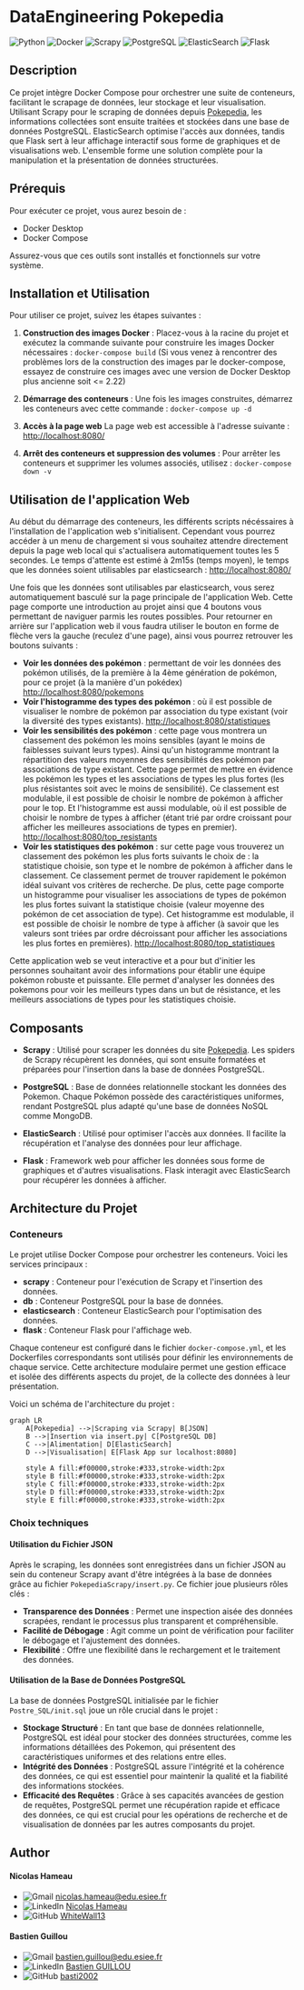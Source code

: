# DataEngineering Pokepedia
![Python](https://img.shields.io/badge/python-3670A0?style=for-the-badge&logo=python&logoColor=ffdd54)
![Docker](https://img.shields.io/badge/docker-%230db7ed.svg?style=for-the-badge&logo=docker&logoColor=white)
![Scrapy](https://img.shields.io/badge/Scrapy-%2314D08C.svg?style=for-the-badge&logo=scrapy&logoColor=white)
![PostgreSQL](https://img.shields.io/badge/postgresql-%23316192.svg?style=for-the-badge&logo=postgresql&logoColor=white)
![ElasticSearch](https://img.shields.io/badge/Elasticsearch-%23005571.svg?style=for-the-badge&logo=elasticsearch&logoColor=white)
![Flask](https://img.shields.io/badge/flask-%23000.svg?style=for-the-badge&logo=flask&logoColor=white)

## Description

Ce projet intègre Docker Compose pour orchestrer une suite de conteneurs, facilitant le scrapage de données, leur stockage et leur visualisation. Utilisant Scrapy pour le scraping de données depuis [Pokepedia](https://www.pokepedia.fr/), les informations collectées sont ensuite traitées et stockées dans une base de données PostgreSQL. ElasticSearch optimise l'accès aux données, tandis que Flask sert à leur affichage interactif sous forme de graphiques et de visualisations web. L'ensemble forme une solution complète pour la manipulation et la présentation de données structurées.


## Prérequis
Pour exécuter ce projet, vous aurez besoin de :
- Docker Desktop
- Docker Compose

Assurez-vous que ces outils sont installés et fonctionnels sur votre système.


## Installation et Utilisation
Pour utiliser ce projet, suivez les étapes suivantes :

1. **Construction des images Docker** :
   Placez-vous à la racine du projet et exécutez la commande suivante pour construire les images Docker nécessaires :
```docker-compose build```
(Si vous venez à rencontrer des problèmes lors de la construction des images par le docker-compose, essayez de construire ces images avec une version de Docker Desktop plus ancienne soit <= 2.22)

3. **Démarrage des conteneurs** :
Une fois les images construites, démarrez les conteneurs avec cette commande : 
```docker-compose up -d```

4. **Accès à la page web**
La page web est accessible à l'adresse suivante :
[http://localhost:8080/](http://localhost:8080/) 
        
5. **Arrêt des conteneurs et suppression des volumes** :
Pour arrêter les conteneurs et supprimer les volumes associés, utilisez :
```docker-compose down -v```
## Utilisation de l'application Web 

Au début du démarrage des conteneurs, les différents scripts nécéssaires à l'installation de l'application web s'initialisent. Cependant vous pourrez accéder à un menu de chargement si vous souhaitez attendre directement depuis la page web local qui s'actualisera automatiquement toutes les 5 secondes. Le temps d'attente est estimé à 2m15s (temps moyen), le temps que les données soient utilisables par elasticsearch :
[http://localhost:8080/](http://localhost:8080/)

Une fois que les données sont utilisables par elasticsearch, vous serez automatiquement basculé sur la page principale de l'application Web. Cette page comporte une introduction au projet ainsi que 4 boutons vous permettant de naviguer parmis les routes possibles. Pour retourner en arrière sur l'application web il vous faudra utiliser le bouton en forme de flèche vers la gauche (reculez d'une page), ainsi vous pourrez retrouver les boutons suivants :

- **Voir les données des pokémon** : permettant de voir les données des pokémon utilisés, de la première à la 4ème génération de pokémon, pour ce projet (à la manière d'un pokédex)
  [http://localhost:8080/pokemons](http://localhost:8080/pokemons)
- **Voir l'histogramme des types des pokémon** : où il est possible de visualiser le nombre de pokémon par association du type existant (voir la diversité des types existants).
  [http://localhost:8080/statistiques](http://localhost:8080/statistiques)
- **Voir les sensibilités des pokémon** : cette page vous montrera un classement des pokémon les moins sensibles (ayant le moins de faiblesses suivant leurs types). Ainsi qu'un histogramme montrant la répartition des valeurs moyennes des sensibilités des pokémon par associations de type existant. Cette page permet de mettre en évidence les pokémon les types et les associations de types les plus fortes (les plus résistantes soit avec le moins de sensibilité). Ce classement est modulable, il est possible de choisir le nombre de pokémon à afficher pour le top. Et l'histogramme est aussi modulable, où il est possible de choisir le nombre de types à afficher (étant trié par ordre croissant pour afficher les meilleures associations de types en premier).
  [http://localhost:8080/top_resistants](http://localhost:8080/top_resistants)
- **Voir les statistiques des pokémon** : sur cette page vous trouverez un classement des pokémon les plus forts suivants le choix de : la statistique choisie, son type et le nombre de pokémon à afficher dans le classement. Ce classement permet de trouver rapidement le pokémon idéal suivant vos critères de recherche. De plus, cette page comporte un histogramme pour visualiser les associations de types de pokémon les plus fortes suivant la statistique choisie (valeur moyenne des pokémon de cet association de type). Cet histogramme est modulable, il est possible de choisir le nombre de type à afficher (à savoir que les valeurs sont triées par ordre décroissant pour afficher les associations les plus fortes en premières).
  [http://localhost:8080/top_statistiques](http://localhost:8080/top_statistiques)

Cette application web se veut interactive et a pour but d'initier les personnes souhaitant avoir des informations pour établir une équipe pokémon robuste et puissante. Elle permet d'analyser les données des pokemons pour voir les meilleurs types dans un but de résistance, et les meilleurs associations de types pour les statistiques choisie.

## Composants
- **Scrapy** : Utilisé pour scraper les données du site [Pokepedia](https://www.pokepedia.fr/). Les spiders de Scrapy récupèrent les données, qui sont ensuite formatées et préparées pour l'insertion dans la base de données PostgreSQL.

- **PostgreSQL** : Base de données relationnelle stockant les données des Pokemon. Chaque Pokémon possède des caractéristiques uniformes, rendant PostgreSQL plus adapté qu'une base de données NoSQL comme MongoDB.

- **ElasticSearch** : Utilisé pour optimiser l'accès aux données. Il facilite la récupération et l'analyse des données pour leur affichage.

- **Flask** : Framework web pour afficher les données sous forme de graphiques et d'autres visualisations. Flask interagit avec ElasticSearch pour récupérer les données à afficher.

## Architecture du Projet
### Conteneurs
Le projet utilise Docker Compose pour orchestrer les conteneurs. Voici les services principaux :

- **scrapy** : Conteneur pour l'exécution de Scrapy et l'insertion des données.
- **db** : Conteneur PostgreSQL pour la base de données.
- **elasticsearch** : Conteneur ElasticSearch pour l'optimisation des données.
- **flask** : Conteneur Flask pour l'affichage web.

Chaque conteneur est configuré dans le fichier `docker-compose.yml`, et les Dockerfiles correspondants sont utilisés pour définir les environnements de chaque service. Cette architecture modulaire permet une gestion efficace et isolée des différents aspects du projet, de la collecte des données à leur présentation.

Voici un schéma de l'architecture du projet :
```mermaid
graph LR
    A[Pokepedia] -->|Scraping via Scrapy| B[JSON]
    B -->|Insertion via insert.py| C[PostgreSQL DB]
    C -->|Alimentation| D[ElasticSearch]
    D -->|Visualisation| E[Flask App sur localhost:8080]

    style A fill:#f00000,stroke:#333,stroke-width:2px
    style B fill:#f00000,stroke:#333,stroke-width:2px
    style C fill:#f00000,stroke:#333,stroke-width:2px
    style D fill:#f00000,stroke:#333,stroke-width:2px
    style E fill:#f00000,stroke:#333,stroke-width:2px
```

### Choix techniques 
#### Utilisation du Fichier JSON
Après le scraping, les données sont enregistrées dans un fichier JSON au sein du conteneur Scrapy avant d'être intégrées à la base de données grâce au fichier `PokepediaScrapy/insert.py`. Ce fichier joue plusieurs rôles clés :
- **Transparence des Données** : Permet une inspection aisée des données scrapées, rendant le processus plus transparent et compréhensible.
- **Facilité de Débogage** : Agit comme un point de vérification pour faciliter le débogage et l'ajustement des données.
- **Flexibilité** : Offre une flexibilité dans le rechargement et le traitement des données.

#### Utilisation de la Base de Données PostgreSQL
La base de données PostgreSQL initialisée par le fichier `Postre_SQL/init.sql` joue un rôle crucial dans le projet :
- **Stockage Structuré** : En tant que base de données relationnelle, PostgreSQL est idéal pour stocker des données structurées, comme les informations détaillées des Pokemon, qui présentent des caractéristiques uniformes et des relations entre elles.
- **Intégrité des Données** : PostgreSQL assure l'intégrité et la cohérence des données, ce qui est essentiel pour maintenir la qualité et la fiabilité des informations stockées.
- **Efficacité des Requêtes** : Grâce à ses capacités avancées de gestion de requêtes, PostgreSQL permet une récupération rapide et efficace des données, ce qui est crucial pour les opérations de recherche et de visualisation de données par les autres composants du projet.

## Author
#### Nicolas Hameau  
- ![Gmail](https://img.shields.io/badge/Gmail-D14836?style=for-the-badge&logo=gmail&logoColor=white) [nicolas.hameau@edu.esiee.fr](mailto:nicolas.hameau@edu.esiee.fr)
- ![LinkedIn](https://img.shields.io/badge/linkedin-%230077B5.svg?style=for-the-badge&logo=linkedin&logoColor=white) [Nicolas Hameau](http://linkedin.com/in/nicolas-hameau-13242002)
- ![GitHub](https://img.shields.io/badge/github-%23121011.svg?style=for-the-badge&logo=github&logoColor=white) [WhiteWall13](https://github.com/WhiteWall13)

#### Bastien Guillou
- ![Gmail](https://img.shields.io/badge/Gmail-D14836?style=for-the-badge&logo=gmail&logoColor=white) [bastien.guillou@edu.esiee.fr](mailto:bastien.guillou@edu.esiee.fr)
- ![LinkedIn](https://img.shields.io/badge/linkedin-%230077B5.svg?style=for-the-badge&logo=linkedin&logoColor=white) [Bastien GUILLOU](https://www.linkedin.com/in/bastien-guillou-87021a2b3/)
- ![GitHub](https://img.shields.io/badge/github-%23121011.svg?style=for-the-badge&logo=github&logoColor=white) [basti2002](https://github.com/basti2002)
